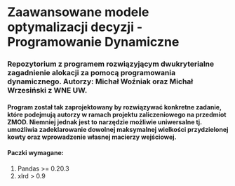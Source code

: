 # Zaawansowane modele optymalizacji decyzji - Programowanie Dynamiczne

### Repozytorium z programem rozwiązyjącym dwukryterialne zagadnienie alokacji za pomocą programowania dynamicznego. Autorzy: Michał Woźniak oraz Michał Wrzesiński z WNE UW.

#### Program został tak zaprojektowany by rozwiązywać konkretne zadanie, które podejmują autorzy w ramach projektu zaliczeniowego na przedmiot ZMOD. Niemniej jednak jest to narzędzie możliwie uniwersalne tj. umożliwia zadeklarowanie dowolnej maksymalnej wielkości przydzielonej kowty oraz wprowadzenie własnej macierzy wejściowej.

#### Paczki wymagane:
1. Pandas >= 0.20.3
2. xlrd > 0.9
